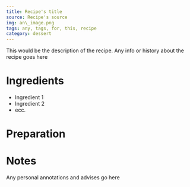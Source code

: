 ```yaml
---
title: Recipe's title
source: Recipe's source
img: an\_image.png
tags: any, tags, for, this, recipe
category: dessert
---
```


This would be the description of the recipe. Any info or history about the recipe goes here

Ingredients
===========

* Ingredient 1
* Ingredient 2
* ecc.

Preparation
===========


Notes
=====

Any personal annotations and advises go here
